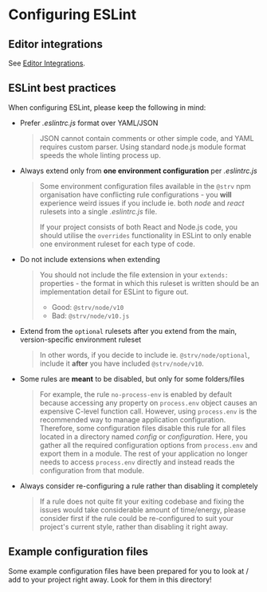 # Configuring ESLint

## Editor integrations

See [Editor Integrations](editor-integrations.md).

## ESLint best practices

When configuring ESLint, please keep the following in mind:

- Prefer _.eslintrc.js_ format over YAML/JSON
  > JSON cannot contain comments or other simple code, and YAML requires custom parser. Using standard node.js module format speeds the whole linting process up.

- Always extend only from **one environment configuration** per _.eslintrc.js_
  > Some environment configuration files available in the `@strv` npm organisation have conflicting rule configurations - you **will** experience weird issues if you include ie. both _node_ and _react_ rulesets into a single _.eslintrc.js_ file.
  >
  > If your project consists of both React and Node.js code, you should utilise the `overrides` functionality in ESLint to only enable one environment ruleset for each type of code.

- Do not include extensions when extending
  > You should not include the file extension in your `extends:` properties - the format in which this ruleset is written should be an implementation detail for ESLint to figure out.
  >
  > - Good: `@strv/node/v10`
  > - Bad: `@strv/node/v10.js`

- Extend from the `optional` rulesets after you extend from the main, version-specific environment ruleset
  > In other words, if you decide to include ie. `@strv/node/optional`, include it **after** you have included `@strv/node/v10`.

- Some rules are **meant** to be disabled, but only for some folders/files
  > For example, the rule `no-process-env` is enabled by default because accessing any property on `process.env` object causes an expensive C-level function call. However, using `process.env` is the recommended way to manage application configuration. Therefore, some configuration files disable this rule for all files located in a directory named _config_ or _configuration_. Here, you gather all the required configuration options from `process.env` and export them in a module. The rest of your application no longer needs to access `process.env` directly and instead reads the configuration from that module.

- Always consider re-configuring a rule rather than disabling it completely
  > If a rule does not quite fit your exiting codebase and fixing the issues would take considerable amount of time/energy, please consider first if the rule could be re-configured to suit your project's current style, rather than disabling it right away.

## Example configuration files

Some example configuration files have been prepared for you to look at / add to your project right away. Look for them in this directory!
